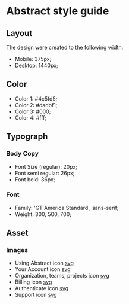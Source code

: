 # Abstract style guide

## Layout

The design were created to the following width:

- Mobile: 375px;
- Desktop: 1440px;

## Color

- Color 1: #4c5fd5;
- Color 2: #dadbf1;
- Color 3: #000;
- Color 4: #fff;

## Typograph

### Body Copy

- Font Size (regular): 20px;
- Font semi regular: 26px;
- Font bold: 36px;

### Font

- Family: 'GT America Standard', sans-serif;
- Weight: 300, 500, 700;

## Asset

### Images

- Using Abstract icon [svg](https://theme.zdassets.com/theme_assets/2197739/aed6500f4da41c641f3de5d96247eb6654e9c386.png)
- Your Account icon [svg](https://theme.zdassets.com/theme_assets/2197739/91588b3d042df901d9b941ccbb57af4f151401c7.png)
- Organization, teams, projects icon [svg](https://theme.zdassets.com/theme_assets/2197739/50d0db451c0e1e66e1caddd142986fcf6792ca05.png)
- Billing icon [svg](https://theme.zdassets.com/theme_assets/2197739/3e82d0126e97d7b7c60a611d4e11b3c278d33743.png)
- Authenticate icon [svg](https://theme.zdassets.com/theme_assets/2197739/7712592465ef5c7bf18f1c7cb16e19ab44eb81e3.png)
- Support icon [svg](https://theme.zdassets.com/theme_assets/2197739/dcc25d18e224d12621d74e545cc8bdd1b5685ca8.png)
